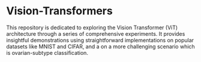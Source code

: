 # Vision-Transformers
This repository is dedicated to exploring the Vision Transformer (ViT) architecture through a series of comprehensive experiments. It provides insightful demonstrations using straightforward implementations on popular datasets like MNIST and CIFAR, and a on a more challenging scenario which is ovarian-subtype classification.
